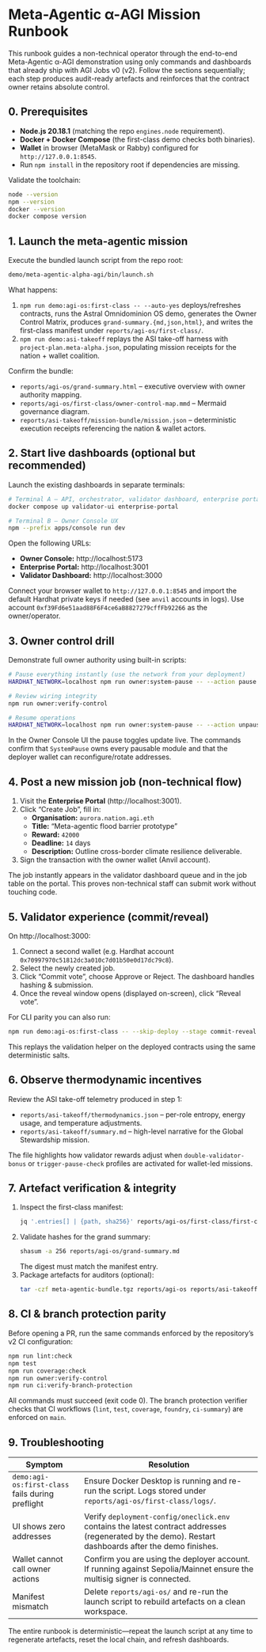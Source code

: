 # Meta-Agentic α-AGI Mission Runbook

This runbook guides a non-technical operator through the end-to-end Meta-Agentic α-AGI demonstration using only commands and dashboards that already ship with AGI Jobs v0 (v2). Follow the sections sequentially; each step produces audit-ready artefacts and reinforces that the contract owner retains absolute control.

## 0. Prerequisites

- **Node.js 20.18.1** (matching the repo `engines.node` requirement).
- **Docker + Docker Compose** (the first-class demo checks both binaries).
- **Wallet** in browser (MetaMask or Rabby) configured for `http://127.0.0.1:8545`.
- Run `npm install` in the repository root if dependencies are missing.

Validate the toolchain:

```bash
node --version
npm --version
docker --version
docker compose version
```

## 1. Launch the meta-agentic mission

Execute the bundled launch script from the repo root:

```bash
demo/meta-agentic-alpha-agi/bin/launch.sh
```

What happens:

1. `npm run demo:agi-os:first-class -- --auto-yes` deploys/refreshes contracts, runs the Astral Omnidominion OS demo, generates the Owner Control Matrix, produces `grand-summary.{md,json,html}`, and writes the first-class manifest under `reports/agi-os/first-class/`.
2. `npm run demo:asi-takeoff` replays the ASI take-off harness with `project-plan.meta-alpha.json`, populating mission receipts for the nation + wallet coalition.

Confirm the bundle:

- `reports/agi-os/grand-summary.html` – executive overview with owner authority mapping.
- `reports/agi-os/first-class/owner-control-map.mmd` – Mermaid governance diagram.
- `reports/asi-takeoff/mission-bundle/mission.json` – deterministic execution receipts referencing the nation & wallet actors.

## 2. Start live dashboards (optional but recommended)

Launch the existing dashboards in separate terminals:

```bash
# Terminal A – API, orchestrator, validator dashboard, enterprise portal
docker compose up validator-ui enterprise-portal

# Terminal B – Owner Console UX
npm --prefix apps/console run dev
```

Open the following URLs:

- **Owner Console:** http://localhost:5173
- **Enterprise Portal:** http://localhost:3001
- **Validator Dashboard:** http://localhost:3000

Connect your browser wallet to `http://127.0.0.1:8545` and import the default Hardhat private keys if needed (see `anvil` accounts in logs). Use account `0xf39Fd6e51aad88F6F4ce6aB8827279cffFb92266` as the owner/operator.

## 3. Owner control drill

Demonstrate full owner authority using built-in scripts:

```bash
# Pause everything instantly (use the network from your deployment)
HARDHAT_NETWORK=localhost npm run owner:system-pause -- --action pause --yes

# Review wiring integrity
npm run owner:verify-control

# Resume operations
HARDHAT_NETWORK=localhost npm run owner:system-pause -- --action unpause --yes
```

In the Owner Console UI the pause toggles update live. The commands confirm that `SystemPause` owns every pausable module and that the deployer wallet can reconfigure/rotate addresses.

## 4. Post a new mission job (non-technical flow)

1. Visit the **Enterprise Portal** (http://localhost:3001).
2. Click “Create Job”, fill in:
   - **Organisation:** `aurora.nation.agi.eth`
   - **Title:** “Meta-agentic flood barrier prototype”
   - **Reward:** `42000`
   - **Deadline:** `14` days
   - **Description:** Outline cross-border climate resilience deliverable.
3. Sign the transaction with the owner wallet (Anvil account).

The job instantly appears in the validator dashboard queue and in the job table on the portal. This proves non-technical staff can submit work without touching code.

## 5. Validator experience (commit/reveal)

On http://localhost:3000:

1. Connect a second wallet (e.g. Hardhat account `0x70997970c51812dc3a010c7d01b50e0d17dc79c8`).
2. Select the newly created job.
3. Click “Commit vote”, choose Approve or Reject. The dashboard handles hashing & submission.
4. Once the reveal window opens (displayed on-screen), click “Reveal vote”.

For CLI parity you can also run:

```bash
npm run demo:agi-os:first-class -- --skip-deploy --stage commit-reveal
```

This replays the validation helper on the deployed contracts using the same deterministic salts.

## 6. Observe thermodynamic incentives

Review the ASI take-off telemetry produced in step 1:

- `reports/asi-takeoff/thermodynamics.json` – per-role entropy, energy usage, and temperature adjustments.
- `reports/asi-takeoff/summary.md` – high-level narrative for the Global Stewardship mission.

The file highlights how validator rewards adjust when `double-validator-bonus` or `trigger-pause-check` profiles are activated for wallet-led missions.

## 7. Artefact verification & integrity

1. Inspect the first-class manifest:
   ```bash
   jq '.entries[] | {path, sha256}' reports/agi-os/first-class/first-class-manifest.json
   ```
2. Validate hashes for the grand summary:
   ```bash
   shasum -a 256 reports/agi-os/grand-summary.md
   ```
   The digest must match the manifest entry.
3. Package artefacts for auditors (optional):
   ```bash
   tar -czf meta-agentic-bundle.tgz reports/agi-os reports/asi-takeoff
   ```

## 8. CI & branch protection parity

Before opening a PR, run the same commands enforced by the repository’s v2 CI configuration:

```bash
npm run lint:check
npm test
npm run coverage:check
npm run owner:verify-control
npm run ci:verify-branch-protection
```

All commands must succeed (exit code 0). The branch protection verifier checks that CI workflows (`lint`, `test`, `coverage`, `foundry`, `ci-summary`) are enforced on `main`.

## 9. Troubleshooting

| Symptom | Resolution |
| --- | --- |
| `demo:agi-os:first-class` fails during preflight | Ensure Docker Desktop is running and re-run the script. Logs stored under `reports/agi-os/first-class/logs/`. |
| UI shows zero addresses | Verify `deployment-config/oneclick.env` contains the latest contract addresses (regenerated by the demo). Restart dashboards after the demo finishes. |
| Wallet cannot call owner actions | Confirm you are using the deployer account. If running against Sepolia/Mainnet ensure the multisig signer is connected. |
| Manifest mismatch | Delete `reports/agi-os/` and re-run the launch script to rebuild artefacts on a clean workspace. |

The entire runbook is deterministic—repeat the launch script at any time to regenerate artefacts, reset the local chain, and refresh dashboards.
